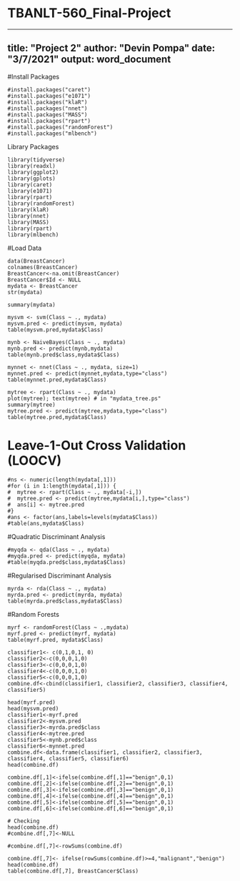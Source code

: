 # TBANLT-560_Final-Project

---
title: "Project 2"
author: "Devin Pompa"
date: "3/7/2021"
output: word_document
---

#Install Packages
```{r}
#install.packages("caret")
#install.packages("e1071")
#install.packages("klaR")
#install.packages("nnet")
#install.packages("MASS")
#install.packages("rpart")
#install.packages("randomForest")
#install.packages("mlbench")
```


Library Packages
```{r}
library(tidyverse)
library(readxl)
library(ggplot2)
library(gplots)
library(caret)
library(e1071)
library(rpart)
library(randomForest)
library(klaR)
library(nnet)
library(MASS)
library(rpart)
library(mlbench)
```

#Load Data
```{r}
data(BreastCancer)
colnames(BreastCancer)
BreastCancer<-na.omit(BreastCancer)
BreastCancer$Id <- NULL
mydata <- BreastCancer
str(mydata)
```

```{r}
summary(mydata)
```

```{r}
mysvm <- svm(Class ~ ., mydata)
mysvm.pred <- predict(mysvm, mydata)
table(mysvm.pred,mydata$Class)
```


```{r}
mynb <- NaiveBayes(Class ~ ., mydata)
mynb.pred <- predict(mynb,mydata)
table(mynb.pred$class,mydata$Class)
```

```{r}
mynnet <- nnet(Class ~ ., mydata, size=1)
mynnet.pred <- predict(mynnet,mydata,type="class")
table(mynnet.pred,mydata$Class)
```


```{r}
mytree <- rpart(Class ~ ., mydata)
plot(mytree); text(mytree) # in "mydata_tree.ps"
summary(mytree)
mytree.pred <- predict(mytree,mydata,type="class")
table(mytree.pred,mydata$Class)
```


# Leave-1-Out Cross Validation (LOOCV)
```{r}
#ns <- numeric(length(mydata[,1]))
#for (i in 1:length(mydata[,1])) {
#  mytree <- rpart(Class ~ ., mydata[-i,])
#  mytree.pred <- predict(mytree,mydata[i,],type="class")
#  ans[i] <- mytree.pred
#}
#ans <- factor(ans,labels=levels(mydata$Class))
#table(ans,mydata$Class)
```

#Quadratic Discriminant Analysis
```{r}
#myqda <- qda(Class ~ ., mydata)
#myqda.pred <- predict(myqda, mydata)
#table(myqda.pred$class,mydata$Class)
```

#Regularised Discriminant Analysis
```{r}
myrda <- rda(Class ~ ., mydata)
myrda.pred <- predict(myrda, mydata)
table(myrda.pred$class,mydata$Class)
```

#Random Forests
```{r}
myrf <- randomForest(Class ~ .,mydata)
myrf.pred <- predict(myrf, mydata)
table(myrf.pred, mydata$Class)
```

```{r}
classifier1<- c(0,1,0,1, 0)
classifier2<-c(0,0,0,1,0)
classifier3<-c(0,0,0,1,0)
classifier4<-c(0,0,0,1,0)
classifier5<-c(0,0,0,1,0)
combine.df<-cbind(classifier1, classifier2, classifier3, classifier4, classifier5)
```


```{r}
head(myrf.pred)
head(mysvm.pred)
classifier1<-myrf.pred
classifier2<-mysvm.pred
classifier3<-myrda.pred$class
classifier4<-mytree.pred
classifier5<-mynb.pred$class
classifier6<-mynnet.pred
combine.df<-data.frame(classifier1, classifier2, classifier3, classifier4, classifier5, classifier6)
head(combine.df)
```


```{r}
combine.df[,1]<-ifelse(combine.df[,1]=="benign",0,1)
combine.df[,2]<-ifelse(combine.df[,2]=="benign",0,1)
combine.df[,3]<-ifelse(combine.df[,3]=="benign",0,1)
combine.df[,4]<-ifelse(combine.df[,4]=="benign",0,1)
combine.df[,5]<-ifelse(combine.df[,5]=="benign",0,1)
combine.df[,6]<-ifelse(combine.df[,6]=="benign",0,1)

# Checking
head(combine.df)
#combine.df[,7]<-NULL

```



```{r}
#combine.df[,7]<-rowSums(combine.df)

combine.df[,7]<- ifelse(rowSums(combine.df)>=4,"malignant","benign")
head(combine.df)
table(combine.df[,7], BreastCancer$Class)
```

